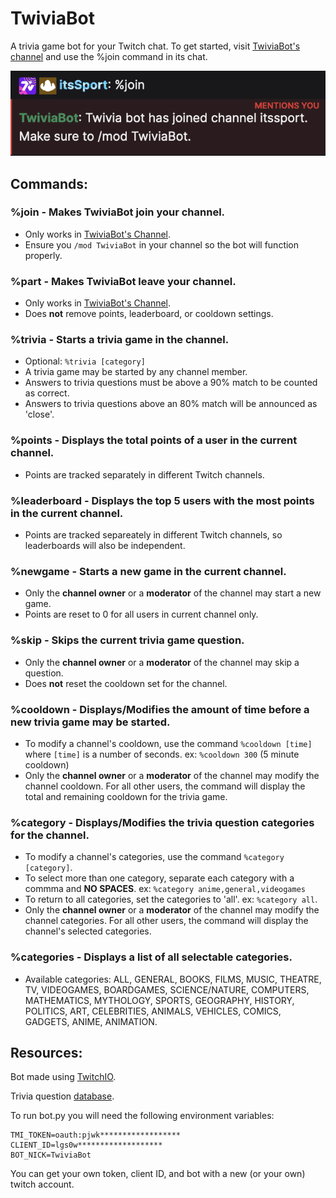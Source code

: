 # TwiviaBot

A trivia game bot for your Twitch chat. To get started, visit [TwiviaBot's channel](https://www.twitch.tv/twiviabot) and use the %join command in its chat. 

![Join Image](/images/join.png)

## Commands:

### %join - Makes TwiviaBot join your channel.
 - Only works in [TwiviaBot's Channel](https://www.twitch.tv/twiviabot).
 - Ensure you `/mod TwiviaBot` in your channel so the bot will function properly.

### %part - Makes TwiviaBot leave your channel.
 - Only works in [TwiviaBot's Channel](https://www.twitch.tv/twiviabot).
 - Does **not** remove points, leaderboard, or cooldown settings.

### %trivia - Starts a trivia game in the channel.
- Optional: `%trivia [category]`
- A trivia game may be started by any channel member.
- Answers to trivia questions must be above a 90% match to be counted as correct.
- Answers to trivia questions above an 80% match will be announced as 'close'.

### %points - Displays the total points of a user in the current channel.
- Points are tracked separately in different Twitch channels.

### %leaderboard - Displays the top 5 users with the most points in the current channel.
- Points are tracked separeately in different Twitch channels, so leaderboards will also be independent.

### %newgame - Starts a new game in the current channel.
- Only the **channel owner** or a **moderator** of the channel may start a new game.
- Points are reset to 0 for all users in current channel only.

### %skip - Skips the current trivia game question.
- Only the **channel owner** or a **moderator** of the channel may skip a question.
- Does **not** reset the cooldown set for the channel. 

### %cooldown - Displays/Modifies the amount of time before a new trivia game may be started.
- To modify a channel's cooldown, use the command `%cooldown [time]` where `[time]` is a number of seconds. ex: `%cooldown 300` (5 minute cooldown)
- Only the **channel owner** or a **moderator** of the channel may modify the channel cooldown. For all other users, the command will display the total and remaining cooldown for the trivia game. 

### %category - Displays/Modifies the trivia question categories for the channel.
- To modify a channel's categories, use the command `%category [category]`. 
- To select more than one category, separate each category with a commma and **NO SPACES**. ex: `%category anime,general,videogames` 
- To return to all categories, set the categories to 'all'. ex: `%category all`.
- Only the **channel owner** or a **moderator** of the channel may modify the channel categories. For all other users, the command will display the channel's selected categories. 

### %categories - Displays a list of all selectable categories.
- Available categories: ALL, GENERAL, BOOKS, FILMS, MUSIC, THEATRE, TV, VIDEOGAMES, BOARDGAMES, SCIENCE/NATURE, COMPUTERS, MATHEMATICS, MYTHOLOGY, SPORTS, GEOGRAPHY, HISTORY, POLITICS, ART, CELEBRITIES, ANIMALS, VEHICLES, COMICS, GADGETS, ANIME, ANIMATION. 

## Resources:

Bot made using [TwitchIO](https://twitchio.dev/en/latest/index.html). 

Trivia question [database](https://opentdb.com/).

To run bot.py you will need the following environment variables:

```
TMI_TOKEN=oauth:pjwk******************
CLIENT_ID=lgs0w*******************
BOT_NICK=TwiviaBot 
```

You can get your own token, client ID, and bot with a new (or your own) twitch account.
